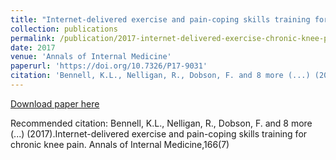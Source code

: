 ```yaml
---
title: "Internet-delivered exercise and pain-coping skills training for chronic knee pain"
collection: publications
permalink: /publication/2017-internet-delivered-exercise-chronic-knee-pain
date: 2017
venue: 'Annals of Internal Medicine'
paperurl: 'https://doi.org/10.7326/P17-9031'
citation: 'Bennell, K.L., Nelligan, R., Dobson, F. and 8 more (...) (2017).Internet-delivered exercise and pain-coping skills training for chronic knee pain. Annals of Internal Medicine,166(7)'
---
```


<a href='https://doi.org/10.7326/P17-9031'>Download paper here</a>

Recommended citation: Bennell, K.L., Nelligan, R., Dobson, F. and 8 more (...) (2017).Internet-delivered exercise and pain-coping skills training for chronic knee pain. Annals of Internal Medicine,166(7)